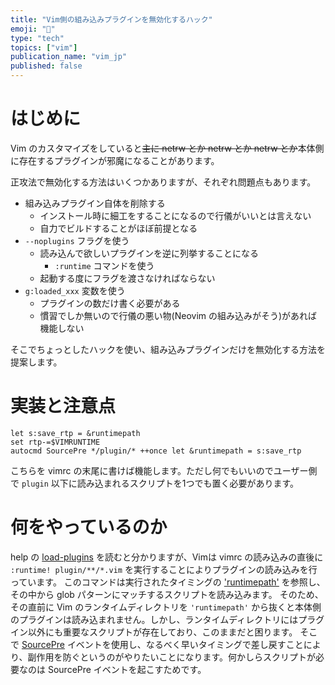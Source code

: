 ```yaml
---
title: "Vim側の組み込みプラグインを無効化するハック"
emoji: "🔌"
type: "tech"
topics: ["vim"]
publication_name: "vim_jp"
published: false
---
```


# はじめに

Vim のカスタマイズをしていると~~主に netrw とか netrw とか netrw とか~~本体側に存在するプラグインが邪魔になることがあります。

正攻法で無効化する方法はいくつかありますが、それぞれ問題点もあります。

- 組み込みプラグイン自体を削除する
  - インストール時に細工をすることになるので行儀がいいとは言えない
  - 自力でビルドすることがほぼ前提となる
- `--noplugins` フラグを使う
  - 読み込んで欲しいプラグインを逆に列挙することになる
    - `:runtime` コマンドを使う
  - 起動する度にフラグを渡さなければならない
- `g:loaded_xxx` 変数を使う
  - プラグインの数だけ書く必要がある
  - 慣習でしか無いので行儀の悪い物(Neovim の組み込みがそう)があれば機能しない

そこでちょっとしたハックを使い、組み込みプラグインだけを無効化する方法を提案します。

# 実装と注意点

```vim
let s:save_rtp = &runtimepath
set rtp-=$VIMRUNTIME
autocmd SourcePre */plugin/* ++once let &runtimepath = s:save_rtp
```

こちらを vimrc の末尾に書けば機能します。ただし何でもいいのでユーザー側で `plugin` 以下に読み込まれるスクリプトを1つでも置く必要があります。

# 何をやっているのか

help の [load-plugins](https://vim-jp.org/vimdoc-ja/starting.html#load-plugins) を読むと分かりますが、Vimは vimrc の読み込みの直後に `:runtime! plugin/**/*.vim` を実行することによりプラグインの読み込みを行っています。
このコマンドは実行されたタイミングの ['runtimepath'](https://vim-jp.org/vimdoc-ja/options.html#'runtimepath') を参照し、その中から glob パターンにマッチするスクリプトを読み込みます。
そのため、その直前に Vim のランタイムディレクトリを `'runtimepath'` から抜くと本体側のプラグインは読み込まれません。しかし、ランタイムディレクトリにはプラグイン以外にも重要なスクリプトが存在しており、このままだと困ります。
そこで [SourcePre](https://vim-jp.org/vimdoc-ja/autocmd.html#SourcePre) イベントを使用し、なるべく早いタイミングで差し戻すことにより、副作用を防ぐというのがやりたいことになります。何かしらスクリプトが必要なのは SourcePre イベントを起こすためです。
